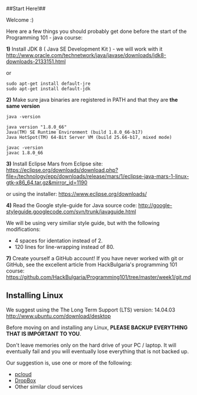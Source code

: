 ##Start Here!##

Welcome :) 

Here are a few things you should probably get done before the start of the Programming 101 - java course:

**1)** Install JDK 8 ( Java SE Development Kit ) - we will work with it
http://www.oracle.com/technetwork/java/javase/downloads/jdk8-downloads-2133151.html

or
```
sudo apt-get install default-jre
sudo apt-get install default-jdk
```

**2)** Make sure java binaries are registered in PATH
and that they are **the same version**

```
java -version

java version "1.8.0_66"
Java(TM) SE Runtime Environment (build 1.8.0_66-b17)
Java HotSpot(TM) 64-Bit Server VM (build 25.66-b17, mixed mode)
```
```
javac -version
javac 1.8.0_66
```

**3)** Install Eclipse Mars from Eclipse site:
https://eclipse.org/downloads/download.php?file=/technology/epp/downloads/release/mars/1/eclipse-java-mars-1-linux-gtk-x86_64.tar.gz&mirror_id=1190

or using the installer:
https://www.eclipse.org/downloads/

**4)** Read the Google style-guide for Java source code:
http://google-styleguide.googlecode.com/svn/trunk/javaguide.html

We will be using very similiar style guide, but with the following modifications:
- 4 spaces for identation instead of 2.
- 120 lines for line-wrapping instead of 80.

**7)** Create yourself a GitHub account!
If you have never worked with git or GitHub, see the excellent article from
HackBulgaria's programming 101 course:
https://github.com/HackBulgaria/Programming101/tree/master/week1/git.md

## Installing Linux

We suggest using the The Long Term Support (LTS) version: 14.04.03
http://www.ubuntu.com/download/desktop

Before moving on and installing any Linux, **PLEASE BACKUP EVERYTHING THAT IS IMPORTANT TO YOU**.

Don't leave memories only on the hard drive of your PC / laptop. It will eventually fail and you will eventually lose everything that is not backed up.

Our suggestion is, use one or more of the following:

* [pcloud](https://www.pcloud.com/)
* [DropBox](https://www.dropbox.com/)
* Other similar cloud services
